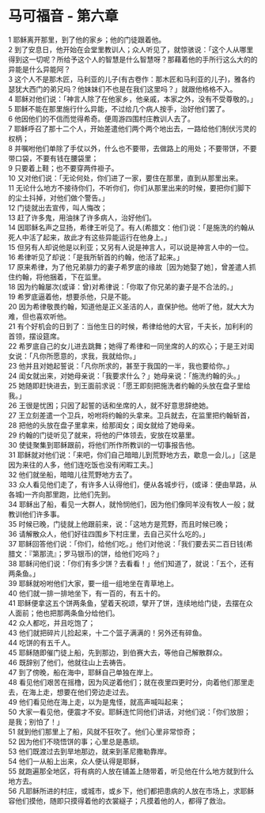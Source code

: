 # 马可福音 - 第六章
  
 1 耶稣离开那里，到了他的家乡；他的门徒跟着他。  
 2 到了安息日，他开始在会堂里教训人；众人听见了，就惊骇说：「这个人从哪里得到这一切呢？所给予这个人的智慧是什么智慧呀？那藉着他的手所行这么大的的异能是什么异能阿？  
 3 这个人不是那木匠，马利亚的儿子(有古卷作：那木匠和马利亚的儿子)，雅各约瑟犹大西门的弟兄吗？他妹妹们不也是在我们这里吗？」就跟他格格不入。  
 4 耶稣对他们说：「神言人除了在他家乡，他亲戚，本家之外，没有不受尊敬的。」  
 5 耶稣不能在那里施行什么异能，不过给几个病人按手，治好他们罢了。  
 6 他因他们的不信而觉得希奇。便周游四围村庄教训人去了。  
 7 耶稣呼召了那十二个人，开始差遣他们两个两个地出去，一路给他们制伏污灵的权柄；  
 8 并嘱咐他们单除了手仗以外，什么也不要带，去做路上的用处；不要带饼，不要带口袋，不要有钱在腰袋里；  
 9 只要着上鞋；也不要穿两件褂子。  
 10 又对他们说：「无论何处，你们进了一家，要住在那里，直到从那里出来。  
 11 无论什么地方不接待你们，不听你们，你们从那里出来的时候，要把你们脚下的尘土抖掉，对他们做个警告。」  
 12 门徒就出去宣传，叫人悔改；  
 13 赶了许多鬼，用油抹了许多病人，治好他们。  
 14 因耶稣名声之显扬，希律王听见了。有人(希腊文：他们)说：「是施洗的约翰从死人中活了起来，故此才有这些异能运行在他身上。」  
 15 但另有人却说他是以利亚；又另有人说是神言人，可以说是神言人中的一位。  
 16 希律听见了却说：「是我所斩首的约翰，他活了起来。」  
 17 原来希律，为了他兄弟腓力的妻子希罗底的缘故［因为她娶了她］，曾差遣人抓住约翰，将他捆着，下在监里。  
 18 因为约翰屡次(或译：曾)对希律说：「你取了你兄弟的妻子是不合法的。」  
 19 希罗底逼着他，想要杀他，只是不能。  
 20 因为希律敬畏约翰，知道他是正义圣洁的人，直保护他。他听了他，就大大为难，但也喜欢听他。  
 21 有个好机会的日到了：当他生日的时候，希律给他的大官，千夫长，加利利的首领，摆设筵席。  
 22 希罗底自己的女儿进去跳舞；她得了希律和一同坐席的人的欢心；于是王对闺女说：「凡你所愿意的，求我，我就给你。」  
 23 他并且对她起誓说：「凡你所求的，甚至于我国的一半，我也要给你。」  
 24 闺女就出来，对她母亲说：「我要求什么？」她母亲说：「施洗约翰的头。」  
 25 她随即赶快进去，到王面前求说：「愿王即刻把施洗者约翰的头放在盘子里给我。」  
 26 王很是忧困；只因了起誓的话和坐席的人，就不好意思辞绝她。  
 27 王立刻差遣一个卫兵，吩咐将约翰的头拿来。卫兵就去，在监里把约翰斩首，  
 28 把他的头放在盘子里拿来，给那闺女；闺女就给了她母亲。  
 29 约翰的门徒听见了就来，将他的尸体领去，安放在坟墓里。  
 30 使徒聚集到耶稣跟前，将他们所作所教训的一切事报告他。  
 31 耶稣就对他们说：「来吧，你们自己暗暗儿到荒野地方去，歇息一会儿。」［这是因为来往的人多，他们连吃饭也没有闲暇工夫。］  
 32 他们就坐船，暗暗儿往荒野地方去了。  
 33 众人看见他们走了，有许多人认得他们，便从各城步行，(或译：便由旱路，从各城)一齐向那里跑，比他们先到。  
 34 耶稣出了船，看见一大群人，就怜悯他们，因为他们像同羊没有牧人一般；就教训他们许多事。  
 35 时候已晚，门徒就上他跟前来，说：「这地方是荒野，而且时候已晚；  
 36 请解散众人，他们好往四围乡下村庄里，去自己买什么吃的。」  
 37 耶稣回答他们说：「你们，给他们吃。」他们对他说：「我们要去买二百日钱(希腊文：『第那流』；罗马银币)的饼，给他们吃吗？」  
 38 耶稣问他们说：「你们有多少饼？去看看！」他们知道了，就说：「五个，还有两条鱼。」  
 39 耶稣就吩咐他们大家，要一组一组地坐在青草地上。  
 40 他们就一排一排地坐下，有一百的，有五十的。  
 41 耶稣便拿这五个饼两条鱼，望着天祝颂，擘开了饼，连续地给门徒，去摆在众人面前；他也把那两条鱼分给他们。  
 42 众人都吃，并且吃饱了；  
 43 他们就把碎片儿捡起来，十二个篮子满满的！另外还有碎鱼。  
 44 吃饼的有五千人。  
 45 耶稣随即催门徒上船，先到那边，到伯赛大去，等他自己解散群众。  
 46 既辞别了他们，他就往山上去祷告。  
 47 到了傍晚，船在海中，耶稣自己单独在岸上。  
 48 看见他们艰苦在摇橹，因为风逆着他们；就在夜里四更时分，向着他们那里走去，在海上走，想要在他们旁边走过去。  
 49 他们看见他在海上走，以为是鬼怪，就高声喊叫起来；  
 50 大家一看见他，便震才不安。耶稣连忙同他们讲话，对他们说：「你们放胆；是我；别怕了！」  
 51 就到他们那里上了船，风就不狂吹了。他们心里非常惊奇；  
 52 因为他们不晓悟饼的事；心里总是愚顽。  
 53 他们既渡过去到旱地那边，就来到革尼撒勒靠岸。  
 54 他们一从船上出来，众人便认得是耶稣，  
 55 就跑遍那全地区，将有病的人放在铺盖上随带着，听见他在什么地方就到什么地方去。  
 56 凡耶稣所进的村庄，或城市，或乡下，他们都把患病的人放在市场上，求耶稣容他们摸他，随即只摸得着他的衣裳繸子；凡摸着他的人，都得了救治。